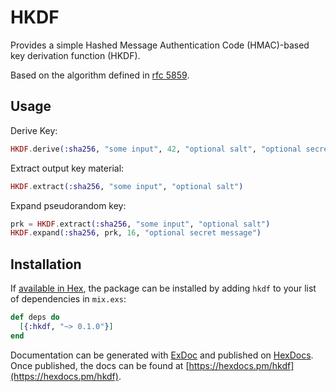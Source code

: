 # HKDF

Provides a simple Hashed Message Authentication Code (HMAC)-based
key derivation function (HKDF).

Based on the algorithm defined in [rfc 5859](https://tools.ietf.org/html/rfc5869).

## Usage

Derive Key:
```elixir
HKDF.derive(:sha256, "some input", 42, "optional salt", "optional secret message")
```

Extract output key material:
```elixir
HKDF.extract(:sha256, "some input", "optional salt")
```

Expand pseudorandom key:
```elixir
prk = HKDF.extract(:sha256, "some input", "optional salt")
HKDF.expand(:sha256, prk, 16, "optional secret message")
```

## Installation

If [available in Hex](https://hex.pm/docs/publish), the package can be installed
by adding `hkdf` to your list of dependencies in `mix.exs`:

```elixir
def deps do
  [{:hkdf, "~> 0.1.0"}]
end
```

Documentation can be generated with [ExDoc](https://github.com/elixir-lang/ex_doc)
and published on [HexDocs](https://hexdocs.pm). Once published, the docs can
be found at [https://hexdocs.pm/hkdf](https://hexdocs.pm/hkdf).
